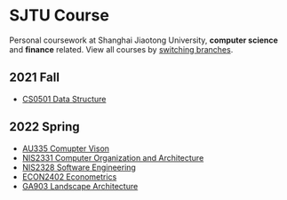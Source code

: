# SJTU Course

Personal coursework at Shanghai Jiaotong University, **computer science** and **finance** related.
View all courses by [switching branches](https://github.com/ysyszheng/SJTU-Course/branches).

## 2021 Fall
- [CS0501 Data Structure](https://github.com/ysyszheng/SJTU-Course/tree/CS0501)

## 2022 Spring
- [AU335 Comupter Vison](https://github.com/ysyszheng/SJTU-Course/tree/AU335)
- [NIS2331 Computer Organization and Architecture](https://github.com/ysyszheng/SJTU-Course/tree/NIS2331)
- [NIS2328 Software Engineering](https://github.com/ysyszheng/SJTU-Course/tree/NIS2328)
- [ECON2402 Econometrics](https://github.com/ysyszheng/SJTU-Course/tree/ECON2402)
- [GA903 Landscape Architecture](https://github.com/ysyszheng/SJTU-Course/tree/GA903)
